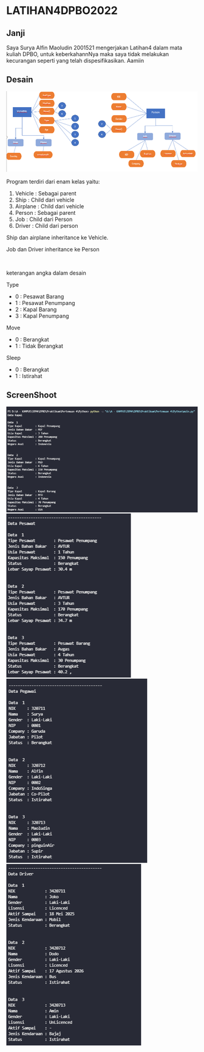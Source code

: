 # LATIHAN4DPBO2022

## Janji
Saya Surya Alfin Maoludin 2001521 mengerjakan Latihan4
		dalam mata kuliah DPBO, untuk keberkahannNya maka
		saya tidak melakukan kecurangan seperti yang telah
		dispesifikasikan. Aamiin
    
## Desain
<img src = https://github.com/Alfinnnnn/LATIHAN4DPBO2022/blob/main/SS/1.png>
<p> Program terdiri dari enam kelas yaitu: <br/> </p>
<ol> 
	<li>Vehicle   : Sebagai parent
	<li>Ship      : Child dari vehicle
	<li>Airplane  : Child dari vehicle
	<li>Person    : Sebagai parent
	<li>Job       : Child dari Person
	<li>Driver    : Child dari person
</ol>

<p> Ship dan airplane inheritance ke Vehicle. </p>
<p> Job dan Driver inheritance ke Person </p>
<br>
<p>keterangan angka dalam desain</p>
<p> Type </p>
<ul> 
	<li>0  : Pesawat Barang
	<li>1  : Pesawat Penumpang
	<li>2  : Kapal Barang
	<li>3  : Kapal Penumpang
</ul>

<p> Move </p>
<ul> 
	<li>0  : Berangkat
	<li>1  : Tidak Berangkat
</ul>

<p> Sleep </p>
<ul> 
	<li>0  : Berangkat
	<li>1  : Istirahat
</ul>


## ScreenShoot
<img src = https://github.com/Alfinnnnn/LATIHAN4DPBO2022/blob/main/SS/2.png>
<br>
<img src = https://github.com/Alfinnnnn/LATIHAN4DPBO2022/blob/main/SS/3.png>
<br>
<img src = https://github.com/Alfinnnnn/LATIHAN4DPBO2022/blob/main/SS/4.png>
<br>
<img src = https://github.com/Alfinnnnn/LATIHAN4DPBO2022/blob/main/SS/5.png>

